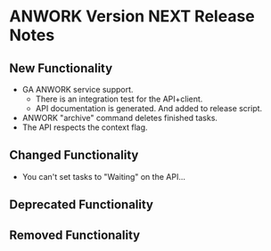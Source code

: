 # ANWORK Version NEXT Release Notes

## New Functionality
- GA ANWORK service support.
  - There is an integration test for the API+client.
  - API documentation is generated. And added to release script.
- ANWORK "archive" command deletes finished tasks.
- The API respects the context flag.

## Changed Functionality
- You can't set tasks to "Waiting" on the API...

## Deprecated Functionality

## Removed Functionality
